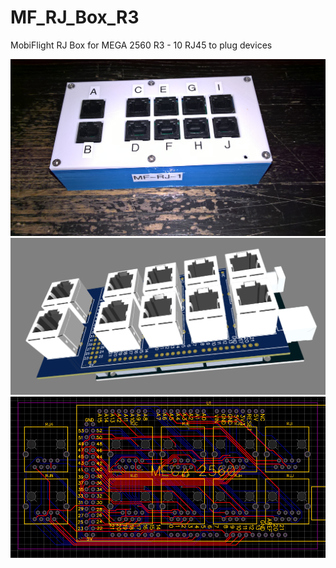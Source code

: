 # MF_RJ_Box_R3
MobiFlight RJ Box for MEGA 2560 R3 - 10 RJ45 to plug devices

<img src="https://github.com/kkr0kk/MF_RJ_Box_R3/blob/main/images/photo%20final.jpg?raw=true" />
<img src="https://github.com/kkr0kk/MF_RJ_Box_R3/blob/main/images/PCB%203D.png?raw=true" />
<img src="https://github.com/kkr0kk/MF_RJ_Box_R3/blob/main/images/pcb.png?raw=true" />

